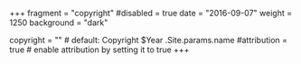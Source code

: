+++
fragment = "copyright"
#disabled = true
date = "2016-09-07"
weight = 1250
background = "dark"

copyright = "" # default: Copyright $Year .Site.params.name
#attribution = true # enable attribution by setting it to true
+++
